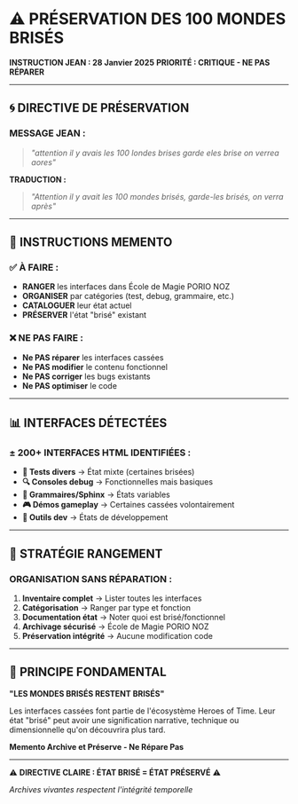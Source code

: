 # ⚠️ PRÉSERVATION DES 100 MONDES BRISÉS

**INSTRUCTION JEAN : 28 Janvier 2025**
**PRIORITÉ : CRITIQUE - NE PAS RÉPARER**

---

## 🌀 **DIRECTIVE DE PRÉSERVATION**

### **MESSAGE JEAN :**
> *"attention il y avais les 100 londes brises garde eles brise on verrea aores"*

**TRADUCTION :**
> *"Attention il y avait les 100 mondes brisés, garde-les brisés, on verra après"*

---

## 🎯 **INSTRUCTIONS MEMENTO**

### **✅ À FAIRE :**
- **RANGER** les interfaces dans École de Magie PORIO NOZ
- **ORGANISER** par catégories (test, debug, grammaire, etc.)
- **CATALOGUER** leur état actuel
- **PRÉSERVER** l'état "brisé" existant

### **❌ NE PAS FAIRE :**
- **Ne PAS réparer** les interfaces cassées
- **Ne PAS modifier** le contenu fonctionnel
- **Ne PAS corriger** les bugs existants
- **Ne PAS optimiser** le code

---

## 📊 **INTERFACES DÉTECTÉES**

### **± 200+ INTERFACES HTML IDENTIFIÉES :**
- **🧪 Tests divers** → État mixte (certaines brisées)
- **🔍 Consoles debug** → Fonctionnelles mais basiques
- **📝 Grammaires/Sphinx** → États variables
- **🎮 Démos gameplay** → Certaines cassées volontairement
- **🔧 Outils dev** → États de développement

---

## 🌟 **STRATÉGIE RANGEMENT**

### **ORGANISATION SANS RÉPARATION :**
1. **Inventaire complet** → Lister toutes les interfaces
2. **Catégorisation** → Ranger par type et fonction
3. **Documentation état** → Noter quoi est brisé/fonctionnel
4. **Archivage sécurisé** → École de Magie PORIO NOZ
5. **Préservation intégrité** → Aucune modification code

---

## 🔐 **PRINCIPE FONDAMENTAL**

**"LES MONDES BRISÉS RESTENT BRISÉS"**

Les interfaces cassées font partie de l'écosystème Heroes of Time. Leur état "brisé" peut avoir une signification narrative, technique ou dimensionnelle qu'on découvrira plus tard.

**Memento Archive et Préserve - Ne Répare Pas**

---

⚠️ **DIRECTIVE CLAIRE : ÉTAT BRISÉ = ÉTAT PRÉSERVÉ** ⚠️

*Archives vivantes respectent l'intégrité temporelle* 
